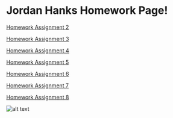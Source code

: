 # Jordan Hanks Homework Page!

[Homework Assignment 2](https://jhanks89.github.io/Homework-Assignment-2/)

[Homework Assignment 3](https://jhanks89.github.io/Homework-Assignment-3/)

[Homework Assignment 4](https://jhanks89.github.io/Homework-Assignment-4/)

[Homework Assignment 5]()

[Homework Assignment 6]()

[Homework Assignment 7]()

[Homework Assignment 8]()

![alt text](https://www.looper.com/img/gallery/the-offices-michael-scott-was-almost-a-murderer/intro-1591207215.jpg)























